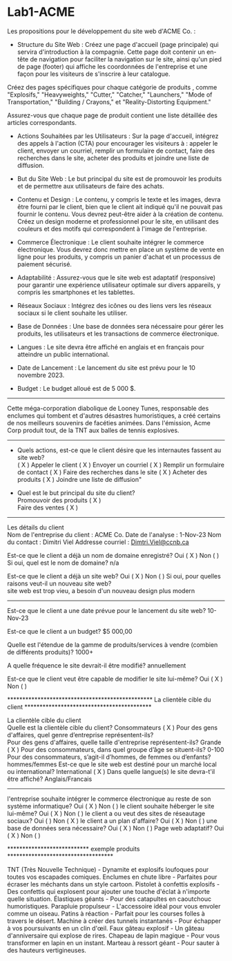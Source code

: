 # Lab1-ACME


Les propositions pour le développement du site web d'ACME Co. :

- Structure du Site Web :
Créez une page d'accueil (page principale) qui servira d'introduction à la compagnie. Cette page doit contenir un en-tête de navigation pour faciliter la navigation sur le site, ainsi qu'un pied de page (footer) qui affiche les coordonnées de l'entreprise et une façon pour les visiteurs de s'inscrire à leur catalogue.

Créez des pages spécifiques pour chaque catégorie de produits , comme "Explosifs," "Heavyweights," "Cutter," "Catcher," "Launchers," "Mode of Transportation," "Building / Crayons," et "Reality-Distorting Equipment."

Assurez-vous que chaque page de produit contient une liste détaillée des articles correspondants.

- Actions Souhaitées par les Utilisateurs :
Sur la page d'accueil, intégrez des appels à l'action (CTA) pour encourager les visiteurs à : appeler le client, 
envoyer un courriel, 
remplir un formulaire de contact, 
faire des recherches dans le site, 
acheter des produits et joindre une liste de diffusion.

- But du Site Web :
Le but principal du site est de promouvoir les produits et de permettre aux utilisateurs de faire des achats.


- Contenu et Design :
Le contenu, y compris le texte et les images, devra être fourni par le client, bien que le client ait indiqué qu'il ne pouvait pas fournir le contenu.
 Vous devrez peut-être aider à la création de contenu.
Créez un design moderne et professionnel pour le site, en utilisant des couleurs et des motifs qui correspondent à l'image de l'entreprise.

- Commerce Électronique :
Le client souhaite intégrer le commerce électronique. Vous devrez donc mettre en place un système de vente en ligne pour les produits, 
y compris un panier d'achat et un processus de paiement sécurisé.

- Adaptabilité :
Assurez-vous que le site web est adaptatif (responsive) pour garantir une expérience utilisateur optimale sur divers appareils, 
y compris les smartphones et les tablettes.

- Réseaux Sociaux :
Intégrez des icônes ou des liens vers les réseaux sociaux si le client souhaite les utiliser.

- Base de Données :
Une base de données sera nécessaire pour gérer les produits, 
les utilisateurs et les transactions de commerce électronique.

- Langues :
Le site devra être affiché en anglais et en français pour atteindre un public international.

- Date de Lancement :
Le lancement du site est prévu pour le 10 novembre 2023.

- Budget :
Le budget alloué est de 5 000 $.


*******************************************************************************************************************

Cette méga-corporation diabolique de Looney Tunes, responsable des enclumes qui tombent et d'autres désastres humoristiques, 
a créé certains de nos meilleurs souvenirs de facéties animées. 
Dans l'émission, Acme Corp produit tout, de la TNT aux balles de tennis explosives.


********************************************************************************************************************

- Quels actions, est-ce que le client désire que les internautes fassent au site web?			
( X )  Appeler le client
( X )  Envoyer un courriel
( X )  Remplir un formulaire de contact
( X )  Faire des recherches dans le site
( X )  Acheter des produits
( X )  Joindre une liste de diffusion"

- Quel est le but principal du site du client?			
Promouvoir des produits ( X )      
Faire des ventes ( X )


********************************************************************************************************************

Les détails du client			
Nom de l'entreprise du client 	: ACME Co.
Date de l'analyse	      	: 1-Nov-23
Nom du contact			: Dimitri Viel
Addresse courriel		: Dimtri.Viel@ccnb.ca
	
Est-ce que le client a déjà un nom de domaine enregistré? Oui ( X )           Non (  )
	Si oui, quel est le nom de domaine?		n/a

Est-ce que le client a déjà un site web?			Oui ( X )           Non (  )
	Si oui, pour quelles raisons veut-il un nouveau site web?		
        site web est trop vieu, a besoin d'un nouveau design plus modern
********************************************************************************************************************
Est-ce que le client a une date prévue pour le lancement du site web?			10-Nov-23

Est-ce que le client a un budget?			 $5 000,00 

Quelle est l'étendue de la gamme de produits/services à vendre (combien de différents produits)? 1000+

A quelle fréquence le site devrait-il être modifié? annuellement

Est-ce que le client veut être capable de modifier le site lui-même?   Oui ( X )           Non (  )

************************************************ La clientèle cible du client ******************************************

La clientèle cible du client			
Quelle est la clientèle cible du client?   Consommateurs ( X )
	Pour des gens d'affaires, quel genre d’entreprise représentent-ils?		
	Pour des gens d'affaires, quelle taille d'entreprise représentent-ils? 	 Grande ( X )
	Pour des consommateurs, dans quel groupe d’âge se situent-ils?		0-100
	Pour des consommateurs, s’agit-il d’hommes, de femmes ou d’enfants?		hommes/femmes
Est-ce que le site web est destiné pour un marché local ou international?    International ( X )
Dans quelle langue(s) le site devra-t'il être affiché?			Anglais/Francais

**********************************************************************************************************************
l'entreprise souhaite intégrer le commerce électronique au reste de son système informatique? Oui ( X )           Non (  )
le client souhaite héberger le site lui-même?	Oui ( X )           Non (  )
le client a ou veut des sites de réseautage sociaux?		Oui (  )           Non ( X )
le client a un plan d'affaire?	Oui ( X )           Non (  )
une base de données sera nécessaire?	Oui ( X )           Non (  )
Page web adaptatif?	Oui ( X )           Non (  )


*************************** exemple produits ***********************************

TNT (Très Nouvelle Technique) - Dynamite et explosifs loufoques pour toutes vos escapades comiques.
Enclumes en chute libre - Parfaites pour écraser les méchants dans un style cartoon.
Pistolet à confettis explosifs - Des confettis qui explosent pour ajouter une touche d'éclat à n'importe quelle situation.
Élastiques géants - Pour des catapultes en caoutchouc humoristiques.
Parapluie propulseur - L'accessoire idéal pour vous envoler comme un oiseau.
Patins à réaction - Parfait pour les courses folles à travers le désert.
Machine à créer des tunnels instantanés - Pour échapper à vos poursuivants en un clin d'œil.
Faux gâteau explosif - Un gâteau d'anniversaire qui explose de rires.
Chapeau de lapin magique - Pour vous transformer en lapin en un instant.
Marteau à ressort géant - Pour sauter à des hauteurs vertigineuses.
